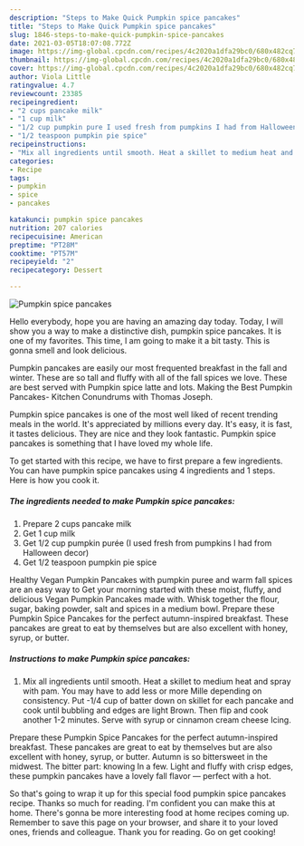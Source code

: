 ```yaml
---
description: "Steps to Make Quick Pumpkin spice pancakes"
title: "Steps to Make Quick Pumpkin spice pancakes"
slug: 1846-steps-to-make-quick-pumpkin-spice-pancakes
date: 2021-03-05T18:07:08.772Z
image: https://img-global.cpcdn.com/recipes/4c2020a1dfa29bc0/680x482cq70/pumpkin-spice-pancakes-recipe-main-photo.jpg
thumbnail: https://img-global.cpcdn.com/recipes/4c2020a1dfa29bc0/680x482cq70/pumpkin-spice-pancakes-recipe-main-photo.jpg
cover: https://img-global.cpcdn.com/recipes/4c2020a1dfa29bc0/680x482cq70/pumpkin-spice-pancakes-recipe-main-photo.jpg
author: Viola Little
ratingvalue: 4.7
reviewcount: 23385
recipeingredient:
- "2 cups pancake milk"
- "1 cup milk"
- "1/2 cup pumpkin pure I used fresh from pumpkins I had from Halloween decor"
- "1/2 teaspoon pumpkin pie spice"
recipeinstructions:
- "Mix all ingredients until smooth. Heat a skillet to medium heat and spray with pam. You may have to add less or more Mille depending on consistency. Put -1/4 cup of batter down on skillet for each pancake and cook until bubbling and edges are light Brown. Then flip and cook another 1-2 minutes. Serve with syrup or cinnamon cream cheese Icing."
categories:
- Recipe
tags:
- pumpkin
- spice
- pancakes

katakunci: pumpkin spice pancakes 
nutrition: 207 calories
recipecuisine: American
preptime: "PT28M"
cooktime: "PT57M"
recipeyield: "2"
recipecategory: Dessert

---
```



![Pumpkin spice pancakes](https://img-global.cpcdn.com/recipes/4c2020a1dfa29bc0/680x482cq70/pumpkin-spice-pancakes-recipe-main-photo.jpg)

Hello everybody, hope you are having an amazing day today. Today, I will show you a way to make a distinctive dish, pumpkin spice pancakes. It is one of my favorites. This time, I am going to make it a bit tasty. This is gonna smell and look delicious.

Pumpkin pancakes are easily our most frequented breakfast in the fall and winter. These are so tall and fluffy with all of the fall spices we love. These are best served with Pumpkin spice latte and lots. Making the Best Pumpkin Pancakes- Kitchen Conundrums with Thomas Joseph.

Pumpkin spice pancakes is one of the most well liked of recent trending meals in the world. It's appreciated by millions every day. It's easy, it is fast, it tastes delicious. They are nice and they look fantastic. Pumpkin spice pancakes is something that I have loved my whole life.


To get started with this recipe, we have to first prepare a few ingredients. You can have pumpkin spice pancakes using 4 ingredients and 1 steps. Here is how you cook it.

<!--inarticleads1-->

##### The ingredients needed to make Pumpkin spice pancakes:

1. Prepare 2 cups pancake milk
1. Get 1 cup milk
1. Get 1/2 cup pumpkin purée (I used fresh from pumpkins I had from Halloween decor)
1. Get 1/2 teaspoon pumpkin pie spice


Healthy Vegan Pumpkin Pancakes with pumpkin puree and warm fall spices are an easy way to Get your morning started with these moist, fluffy, and delicious Vegan Pumpkin Pancakes made with. Whisk together the flour, sugar, baking powder, salt and spices in a medium bowl. Prepare these Pumpkin Spice Pancakes for the perfect autumn-inspired breakfast. These pancakes are great to eat by themselves but are also excellent with honey, syrup, or butter. 

<!--inarticleads2-->

##### Instructions to make Pumpkin spice pancakes:

1. Mix all ingredients until smooth. Heat a skillet to medium heat and spray with pam. You may have to add less or more Mille depending on consistency. Put -1/4 cup of batter down on skillet for each pancake and cook until bubbling and edges are light Brown. Then flip and cook another 1-2 minutes. Serve with syrup or cinnamon cream cheese Icing.


Prepare these Pumpkin Spice Pancakes for the perfect autumn-inspired breakfast. These pancakes are great to eat by themselves but are also excellent with honey, syrup, or butter. Autumn is so bittersweet in the midwest. The bitter part: knowing In a few. Light and fluffy with crisp edges, these pumpkin pancakes have a lovely fall flavor — perfect with a hot. 

So that's going to wrap it up for this special food pumpkin spice pancakes recipe. Thanks so much for reading. I'm confident you can make this at home. There's gonna be more interesting food at home recipes coming up. Remember to save this page on your browser, and share it to your loved ones, friends and colleague. Thank you for reading. Go on get cooking!
